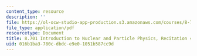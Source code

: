 ```yaml
---
content_type: resource
description: ''
file: https://ol-ocw-studio-app-production.s3.amazonaws.com/courses/8-701-introduction-to-nuclear-and-particle-physics-fall-2020/016b1ba3780cdbdce9e01051b587cc9d_MIT8_701f20_rec4_soln.pdf
file_type: application/pdf
resourcetype: Document
title: 8.701 Introduction to Nuclear and Particle Physics, Recitation 4 Solutions
uid: 016b1ba3-780c-dbdc-e9e0-1051b587cc9d
---
```

